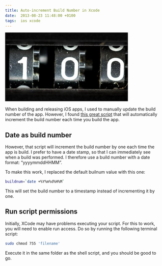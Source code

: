 ```yaml
---
title: Auto-increment Build Number in Xcode
date:  2013-08-23 11:48:00 +0100
tags:  ios xcode
---
```


![Counter](/assets/blog/2013-08-23-counter.jpg)

When building and releasing iOS apps, I used to manually update the build number
of the app. However, I found [this great script](http://stackoverflow.com/questions/9258344/xcode-better-way-of-incrementing-build-number)
that will automatically increment the build number each time you build the app.


## Date as build number

However, that script will increment the build number by one each time the app is
build. I prefer to have a date stamp, so that I can immediately see when a build
was performed. I therefore use a build number with a date format: “yyyymmddHHMM”.

To make this work, I replaced the default builnum value with this one:

```sh
buildnum=`date +%Y%m%d%H%M`
```

This will set the build number to a timestamp instead of incrementing it by one.


## Run script permissions

Initially, XCode may have problems executing your script. For this to work, you
will need to enable run access. Do so by running the following terminal script:

```sh
sudo chmod 755 'filename'
```

Execute it in the same folder as the shell script, and you should be good to go.